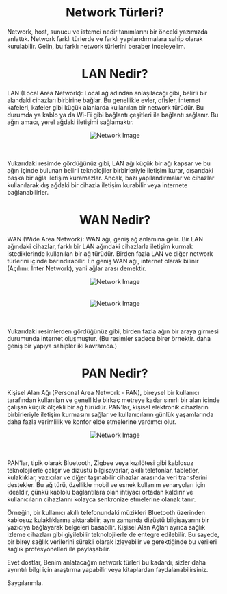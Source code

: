 <h1 align='center'>Network Türleri?</h1>

<p>
  Network, host, sunucu ve istemci nedir tanımlarını bir önceki yazımızda anlattık. Network farklı türlerde ve farklı yapılandırmalara sahip olarak kurulabilir. Gelin, bu farklı network türlerini beraber inceleyelim.
</p>

<h1 align='center'>LAN Nedir?</h1>

<p>
  LAN (Local Area Network): Local ağ adından anlaşılacağı gibi, belirli bir alandaki cihazları birbirine bağlar. Bu genellikle evler, ofisler, internet kafeleri, kafeler gibi küçük alanlarda kullanılan bir network türüdür. Bu durumda ya kablo ya da Wi-Fi gibi bağlantı çeşitleri ile bağlantı sağlanır. Bu ağın amacı, yerel ağdaki iletişimi sağlamaktır.
</p>

<div align="center">
    <img src="https://github.com/Okan-tumuklu/Network-dersleri/assets/117488504/4eae7682-f568-4512-ac77-dc9184219a09" alt="Network Image">
</div>
<br></br>

<p>
  Yukarıdaki resimde gördüğünüz gibi, LAN ağı küçük bir ağı kapsar ve bu ağın içinde bulunan belirli teknolojiler birbirleriyle iletişim kurar, dışarıdaki başka bir ağla iletişim kuramazlar. Ancak, bazı yapılandırmalar ve cihazlar kullanılarak dış ağdaki bir cihazla iletişim kurabilir veya internete bağlanabilirler.
</p>

<h1 align='center'>WAN Nedir?</h1>

<p>
  WAN (Wide Area Network): WAN ağı, geniş ağ anlamına gelir. Bir LAN ağındaki cihazlar, farklı bir LAN ağındaki cihazlarla iletişim kurmak istediklerinde kullanılan bir ağ türüdür. Birden fazla LAN ve diğer network türlerini içinde barındırabilir. En geniş WAN ağı, internet olarak bilinir (Açılımı: İnter Network), yani ağlar arası demektir.
</p>

<div align="center">
    <img src="https://github.com/Okan-tumuklu/Network-dersleri/assets/117488504/8cff4763-78e2-4982-bff1-f8ed995daf98" alt="Network Image">
</div>
<br></br>

<div align="center">
    <img src="https://github.com/Okan-tumuklu/Network-dersleri/assets/117488504/312d2e64-d036-4fef-aa13-b575481d5a22" alt="Network Image">
</div>
<br></br>



<p>
  Yukarıdaki resimlerden gördüğünüz gibi, birden fazla ağın bir araya girmesi durumunda internet oluşmuştur. (Bu resimler sadece birer örnektir. daha geniş bir yapıya sahipler iki kavramda.)
</p>

<h1 align='center'>PAN Nedir?</h1>

<p>
  Kişisel Alan Ağı (Personal Area Network - PAN), bireysel bir kullanıcı tarafından kullanılan ve genellikle birkaç metreye kadar sınırlı bir alan içinde çalışan küçük ölçekli bir ağ türüdür. PAN'lar, kişisel elektronik cihazların birbirleriyle iletişim kurmasını sağlar ve kullanıcıların günlük yaşamlarında daha fazla verimlilik ve konfor elde etmelerine yardımcı olur.
</p>

<div align="center">
    <img src="https://github.com/Okan-tumuklu/Network-dersleri/assets/117488504/535cec30-baa3-4b48-ab41-bdfffe902dc2" alt="Network Image">
</div>
<br></br>

<P>
  PAN'lar, tipik olarak Bluetooth, Zigbee veya kızılötesi gibi kablosuz teknolojilerle çalışır ve dizüstü bilgisayarlar, akıllı telefonlar, tabletler, kulaklıklar, yazıcılar ve diğer taşınabilir cihazlar arasında veri transferini destekler. Bu ağ türü, özellikle mobil ve esnek kullanım senaryoları için idealdir, çünkü kablolu bağlantılara olan ihtiyacı ortadan kaldırır ve kullanıcıların cihazlarını kolayca senkronize etmelerine olanak tanır.

Örneğin, bir kullanıcı akıllı telefonundaki müzikleri Bluetooth üzerinden kablosuz kulaklıklarına aktarabilir, aynı zamanda dizüstü bilgisayarını bir yazıcıya bağlayarak belgeleri basabilir. Kişisel Alan Ağları ayrıca sağlık izleme cihazları gibi giyilebilir teknolojilerle de entegre edilebilir. Bu sayede, bir birey sağlık verilerini sürekli olarak izleyebilir ve gerektiğinde bu verileri sağlık profesyonelleri ile paylaşabilir.
</P>

<p>
  Evet dostlar, Benim anlatacağım network türleri bu kadardı, sizler daha ayrıntılı bilgi için araştırma yapabilir veya kitaplardan faydalanabilirsiniz.

  Saygılarımla.
</p>

